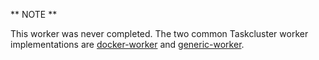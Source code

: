 ** NOTE **

This worker was never completed.  The two common Taskcluster worker implementations are [docker-worker](https://github.com/taskcluster/docker-worker) and [generic-worker](https://docs.taskcluster.net/docs/reference/workers/generic-worker).
